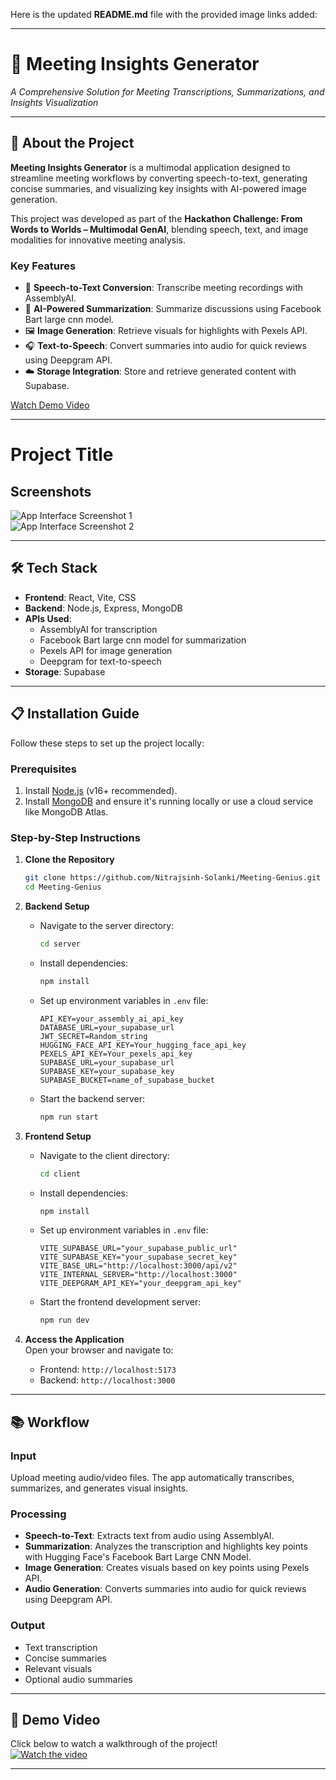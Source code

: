 Here is the updated **README.md** file with the provided image links added:

---

# 🚀 Meeting Insights Generator  
_A Comprehensive Solution for Meeting Transcriptions, Summarizations, and Insights Visualization_

---

## 🌟 About the Project  

**Meeting Insights Generator** is a multimodal application designed to streamline meeting workflows by converting speech-to-text, generating concise summaries, and visualizing key insights with AI-powered image generation.  

This project was developed as part of the **Hackathon Challenge: From Words to Worlds – Multimodal GenAI**, blending speech, text, and image modalities for innovative meeting analysis.

### Key Features  
- 🎤 **Speech-to-Text Conversion**: Transcribe meeting recordings with AssemblyAI.  
- 📝 **AI-Powered Summarization**: Summarize discussions using Facebook Bart large cnn model.  
- 🖼 **Image Generation**: Retrieve visuals for highlights with Pexels API.  
- 🎧 **Text-to-Speech**: Convert summaries into audio for quick reviews using Deepgram API.  
- ☁️ **Storage Integration**: Store and retrieve generated content with Supabase.  

[Watch Demo Video](https://youtu.be/x_GMz0qJ9Zg)  

---

# Project Title

## Screenshots

![App Interface Screenshot 1](https://wcpjrnbiwfpmglpqwstr.supabase.co/storage/v1/object/public/hackathon-november/images/Screenshot%202024-11-24%20144937.png)  
![App Interface Screenshot 2](https://wcpjrnbiwfpmglpqwstr.supabase.co/storage/v1/object/public/hackathon-november/images/Screenshot%202024-11-24%20145038.png)  


---

## 🛠️ Tech Stack  

- **Frontend**: React, Vite, CSS  
- **Backend**: Node.js, Express, MongoDB  
- **APIs Used**:  
  - AssemblyAI for transcription  
  - Facebook Bart large cnn model for summarization  
  - Pexels API for image generation  
  - Deepgram for text-to-speech  
- **Storage**: Supabase  

---

## 📋 Installation Guide  

Follow these steps to set up the project locally:

### Prerequisites  
1. Install [Node.js](https://nodejs.org/) (v16+ recommended).  
2. Install [MongoDB](https://www.mongodb.com/) and ensure it's running locally or use a cloud service like MongoDB Atlas.  

### Step-by-Step Instructions  

1. **Clone the Repository**  
   ```bash
   git clone https://github.com/Nitrajsinh-Solanki/Meeting-Genius.git
   cd Meeting-Genius
   ```

2. **Backend Setup**  
   - Navigate to the server directory:  
     ```bash
     cd server
     ```  
   - Install dependencies:  
     ```bash
     npm install
     ```  
   - Set up environment variables in `.env` file:  
     ```plaintext
     API_KEY=your_assembly_ai_api_key
     DATABASE_URL=your_supabase_url
     JWT_SECRET=Random_string
     HUGGING_FACE_API_KEY=Your_hugging_face_api_key
     PEXELS_API_KEY=Your_pexels_api_key
     SUPABASE_URL=your_supabase_url
     SUPABASE_KEY=your_supabase_key
     SUPABASE_BUCKET=name_of_supabase_bucket
     ```
   - Start the backend server:  
     ```bash
     npm run start
     ```

3. **Frontend Setup**  
   - Navigate to the client directory:  
     ```bash
     cd client
     ```  
   - Install dependencies:  
     ```bash
     npm install
     ```  
   - Set up environment variables in `.env` file:  
     ```plaintext
     VITE_SUPABASE_URL="your_supabase_public_url"
     VITE_SUPABASE_KEY="your_supabase_secret_key"
     VITE_BASE_URL="http://localhost:3000/api/v2"  
     VITE_INTERNAL_SERVER="http://localhost:3000"
     VITE_DEEPGRAM_API_KEY="your_deepgram_api_key"
     ```
   - Start the frontend development server:  
     ```bash
     npm run dev
     ```  

4. **Access the Application**  
   Open your browser and navigate to:  
   - Frontend: `http://localhost:5173`  
   - Backend: `http://localhost:3000`  

---

## 📚 Workflow  

### Input  
Upload meeting audio/video files. The app automatically transcribes, summarizes, and generates visual insights.  

### Processing  
- **Speech-to-Text**: Extracts text from audio using AssemblyAI.  
- **Summarization**: Analyzes the transcription and highlights key points with Hugging Face's Facebook Bart Large CNN Model.  
- **Image Generation**: Creates visuals based on key points using Pexels API.  
- **Audio Generation**: Converts summaries into audio for quick reviews using Deepgram API.  

### Output  
- Text transcription  
- Concise summaries  
- Relevant visuals  
- Optional audio summaries  

---

## 🎥 Demo Video  

Click below to watch a walkthrough of the project!  
[![Watch the video](https://img.youtube.com/vi/x_GMz0qJ9Zg/0.jpg)](https://youtu.be/x_GMz0qJ9Zg)

---
